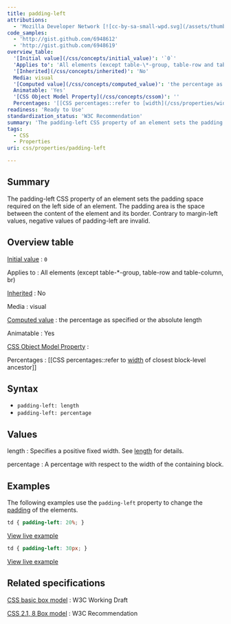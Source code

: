 ```yaml
---
title: padding-left
attributions:
  - 'Mozilla Developer Network [![cc-by-sa-small-wpd.svg](/assets/thumb/8/8c/cc-by-sa-small-wpd.svg/120px-cc-by-sa-small-wpd.svg.png)](http://creativecommons.org/licenses/by-sa/3.0/us/).'
code_samples:
  - 'http://gist.github.com/6948612'
  - 'http://gist.github.com/6948619'
overview_table:
  '[Initial value](/css/concepts/initial_value)': '`0`'
  'Applies to': 'All elements (except table-\*-group, table-row and table-column, br)'
  '[Inherited](/css/concepts/inherited)': 'No'
  Media: visual
  '[Computed value](/css/concepts/computed_value)': 'the percentage as specified or the absolute length'
  Animatable: 'Yes'
  '[CSS Object Model Property](/css/concepts/cssom)': ''
  Percentages: '[[CSS percentages::refer to [width](/css/properties/width) of closest block-level ancestor]]'
readiness: 'Ready to Use'
standardization_status: 'W3C Recommendation'
summary: 'The padding-left CSS property of an element sets the padding space required on the left side of an element. The padding area is the space between the content of the element and its border. Contrary to margin-left values, negative values of padding-left are invalid.'
tags:
  - CSS
  - Properties
uri: css/properties/padding-left

---
```

## <span>Summary</span>

The padding-left CSS property of an element sets the padding space required on the left side of an element. The padding area is the space between the content of the element and its border. Contrary to margin-left values, negative values of padding-left are invalid.

## <span>Overview table</span>

[Initial value](/css/concepts/initial_value)
:   `0`

Applies to
:   All elements (except table-\*-group, table-row and table-column, br)

[Inherited](/css/concepts/inherited)
:   No

Media
:   visual

[Computed value](/css/concepts/computed_value)
:   the percentage as specified or the absolute length

Animatable
:   Yes

[CSS Object Model Property](/css/concepts/cssom)
:

Percentages
:   [[CSS percentages::refer to [width](/css/properties/width) of closest block-level ancestor]]

## <span>Syntax</span>

-   `padding-left: length`
-   `padding-left: percentage`

## <span>Values</span>

length
:   Specifies a positive fixed width. See [length](/css/data_types/length) for details.

percentage
:   A percentage with respect to the width of the containing block.

## <span>Examples</span>

The following examples use the `padding-left` property to change the [padding](/css/properties/padding) of the elements.

``` css
td { padding-left: 20%; }
```

[View live example](http://code.webplatform.org/gist/6948612)

``` css
td { padding-left: 30px; }
```

[View live example](http://code.webplatform.org/gist/6948619)

## <span>Related specifications</span>

[CSS basic box model](http://www.w3.org/TR/css3-box/)
:   W3C Working Draft

[CSS 2.1, 8 Box model](http://www.w3.org/TR/CSS21/box.html#propdef-padding)
:   W3C Recommendation
